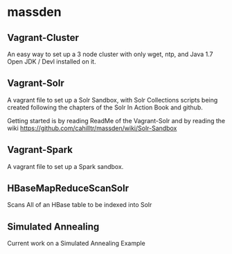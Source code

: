 massden
=======
Vagrant-Cluster
-------------
An easy way to set up a 3 node cluster with only wget, ntp, and Java 1.7 Open JDK / Devl installed on it.

Vagrant-Solr
-------------
A vagrant file to set up a Solr Sandbox, with Solr Collections scripts being created following the chapters of the Solr In Action Book and github.

Getting started is by reading ReadMe of the Vagrant-Solr and by reading the wiki https://github.com/cahilltr/massden/wiki/Solr-Sandbox

Vagrant-Spark
-------------
A vagrant file to set up a Spark sandbox.

HBaseMapReduceScanSolr
-------------
Scans All of an HBase table to be indexed into Solr

Simulated Annealing
-------------
Current work on a Simulated Annealing Example

